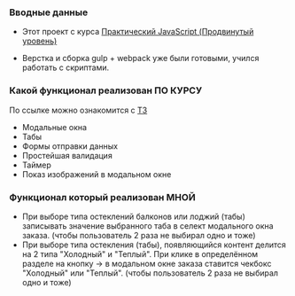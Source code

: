 ### Вводные данные

- Этот проект с курса <a href="https://www.udemy.com/course/javascript_practice/">Практический JavaScript (Продвинутый уровень)</a>

- Верстка и сборка gulp + webpack уже были готовыми, учился работать с скриптами.

### Какой функционал реализован ПО КУРСУ
 По ссылке можно ознакомится с <a href="https://docs.google.com/document/d/1lRYlblSIz7fPdWEChsItL8jdS3ltTR6K-FxB2rHVHBY/edit">ТЗ</a>

 - Модальные окна
 - Табы
 - Формы отправки данных
 - Простейшая валидация
 - Таймер
 - Показ изображений в модальном окне

### Функционал который реализован МНОЙ
 - При выборе типа остеклений балконов или лоджий (табы) записывать значение выбранного таба в селект модального окна заказа. (чтобы пользователь 2 раза не выбирал одно и тоже)
 - При выборе типа остекления (табы), появляющийся контент делится на 2 типа "Холодный" и "Теплый". При клике в определённом разделе на кнопку -> в модальном окне заказа ставится чекбокс "Холодный" или "Теплый". (чтобы пользователь 2 раза не выбирал одно и тоже)